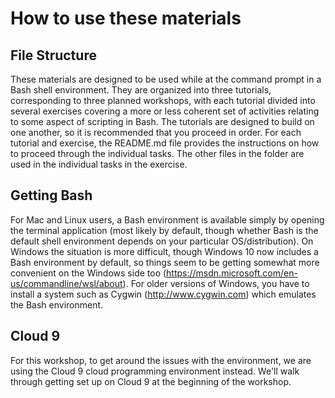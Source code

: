 # How to use these materials

## File Structure

These materials are designed to be used while at the command prompt in a Bash shell environment.  They are organized into three tutorials, corresponding to three planned workshops, with each tutorial divided into several exercises covering a more or less coherent set of activities relating to some aspect of scripting in Bash.  The tutorials are designed to build on one another, so it is recommended that you proceed in order. For each tutorial and exercise, the README.md file provides the instructions on how to proceed through the individual tasks. The other files in the folder are used in the individual tasks in the exercise.

## Getting Bash

For Mac and Linux users, a Bash environment is available simply by opening the terminal application (most likely by default, though whether Bash is the default shell environment depends on your particular OS/distribution).  On Windows the situation is more difficult, though Windows 10 now includes a Bash environment by default, so things seem to be getting somewhat more convenient on the Windows side too (https://msdn.microsoft.com/en-us/commandline/wsl/about).  For older versions of Windows, you have to install a system such as Cygwin (http://www.cygwin.com) which emulates the Bash environment.

## Cloud 9

For this workshop, to get around the issues with the environment, we are using the Cloud 9 cloud programming environment instead.  We'll walk through getting set up on Cloud 9 at the beginning of the workshop.
